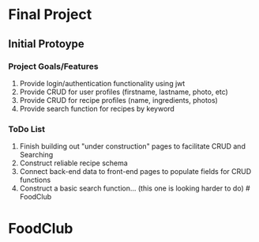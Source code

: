 # Final Project
## Initial Protoype

### Project Goals/Features

1. Provide login/authentication functionality using jwt
2. Provide CRUD for user profiles (firstname, lastname, photo, etc)
3. Provide CRUD for recipe profiles (name, ingredients, photos)
4. Provide search function for recipes by keyword

### ToDo List

1. Finish building out "under construction" pages to facilitate CRUD and Searching
2. Construct reliable recipe schema
3. Connect back-end data to front-end pages to populate fields for CRUD functions
4. Construct a basic search function... (this one is looking harder to do) # FoodClub
# FoodClub
